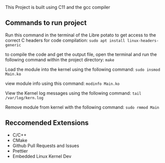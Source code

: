 

This Project is built using C11 and the gcc compiler

## Commands to run project
Run this command in the terminal of the Libre potato to get access to the correct C headers for code compilation:
`sudo apt install linux-headers-generic`

to compile the code and get the output file, open the terminal and run the following command within the project directory:
`make`

Load the module into the kernel using the following command:
`sudo insmod Main.ko`

view module info using this command:
`modinfo Main.ko`

View the Kernel log messages using the following command:
`tail /var/log/kern.log`

Remove module from kernel with the following command:
`sudo rmmod Main`
## Reccomended Extensions
- C/C++
- CMake
- Github Pull Requests and Issues
- Prettier
- Embedded Linux Kernel Dev
